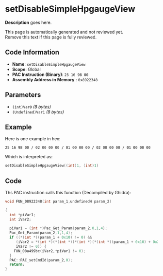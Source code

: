 # setDisableSimpleHpgaugeView

**Description** goes here.

This page is automatically generated and not reviewed yet.<br>Remove this text if this page is fully reviewed.

## Code Information

- **Name**: `setDisableSimpleHpgaugeView`
- **Scope**: Global
- **PAC Instruction (Binary)**: `25 16 98 00`
- **Assembly Address in Memory** : `0x8922348`

## Parameters

- `(int)Var0` *(8 bytes)*
- `(Undefined)Var1` *(8 bytes)*

## Example

Here is one example in hex:

```25 16 98 00 / 02 00 00 00 / 01 00 00 00 / 02 00 00 00 / 01 00 00 00```

Which is interpreted as:

```c
setDisableSimpleHpgaugeView((int)1, (int)1)
```

## Code

Ths PAC instruction calls this function (Decompiled by Ghidra):

```c
void FUN_08922348(int param_1,undefined4 param_2)

{
  int *piVar1;
  int iVar2;
  
  piVar1 = (int *)Pac_Get_Param(param_2,0,1,4);
  Pac_Get_Param(param_2,1,1,4);
  if ((*(int *)(param_1 + 0x10) != 0) &&
     (iVar2 = *(int *)(*(int *)(*(int *)(*(int *)(param_1 + 0x10) + 0x2b8) + 0x2c) + 0x48),
     iVar2 != 0)) {
    FUN_08a499bc(iVar2,*piVar1 != 0);
  }
  PAC::PAC_setCmdId(param_2,0);
  return;
}
```

